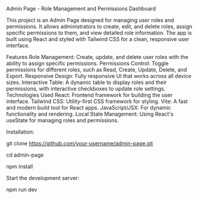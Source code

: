 Admin Page - Role Management and Permissions Dashboard

This project is an Admin Page designed for managing user roles and permissions. It allows administrators to create, edit, and delete roles, assign specific permissions to them, and view detailed role information. The app is built using React and styled with Tailwind CSS for a clean, responsive user interface.

Features
Role Management: Create, update, and delete user roles with the ability to assign specific permissions.
Permissions Control: Toggle permissions for different roles, such as Read, Create, Update, Delete, and Export.
Responsive Design: Fully responsive UI that works across all device sizes.
Interactive Table: A dynamic table to display roles and their permissions, with interactive checkboxes to update role settings.
Technologies Used
React: Frontend framework for building the user interface.
Tailwind CSS: Utility-first CSS framework for styling.
Vite: A fast and modern build tool for React apps.
JavaScript/JSX: For dynamic functionality and rendering.
Local State Management: Using React's useState for managing roles and permissions.

Installation:

git clone https://github.com/your-username/admin-page.git

cd admin-page

npm install

Start the development server:

npm run dev

